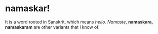 # namaskar!

It is a word rooted in Sanskrit, which means *hello*. 
*Namaste*, **namaskara**, __namaskaram__ are other variants that I know of.
